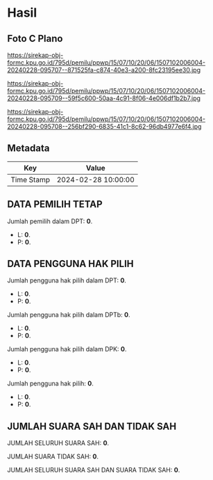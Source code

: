 # Hasil

## Foto C Plano

https://sirekap-obj-formc.kpu.go.id/795d/pemilu/ppwp/15/07/10/20/06/1507102006004-20240228-095707--871525fa-c874-40e3-a200-8fc23195ee30.jpg

https://sirekap-obj-formc.kpu.go.id/795d/pemilu/ppwp/15/07/10/20/06/1507102006004-20240228-095709--59f5c600-50aa-4c91-8f06-4e006df1b2b7.jpg

https://sirekap-obj-formc.kpu.go.id/795d/pemilu/ppwp/15/07/10/20/06/1507102006004-20240228-095708--256bf290-6835-41c1-8c62-96db4977e6f4.jpg


## Metadata

| Key        | Value               |
| ---------- | ------------------- |
| Time Stamp | 2024-02-28 10:00:00 |


## DATA PEMILIH TETAP

Jumlah pemilih dalam DPT: **0**.
 * L: **0**.
 * P: **0**.

## DATA PENGGUNA HAK PILIH

Jumlah pengguna hak pilih dalam DPT: **0**.
 * L: **0**.
 * P: **0**.

Jumlah pengguna hak pilih dalam DPTb: **0**.
 * L: **0**.
 * P: **0**.

Jumlah pengguna hak pilih dalam DPK: **0**.
 * L: **0**.
 * P: **0**.

Jumlah pengguna hak pilih: **0**.
 * L: **0**.
 * P: **0**.

## JUMLAH SUARA SAH DAN TIDAK SAH

JUMLAH SELURUH SUARA SAH: **0**.

JUMLAH SUARA TIDAK SAH: **0**.

JUMLAH SELURUH SUARA SAH DAN SUARA TIDAK SAH: **0**.


